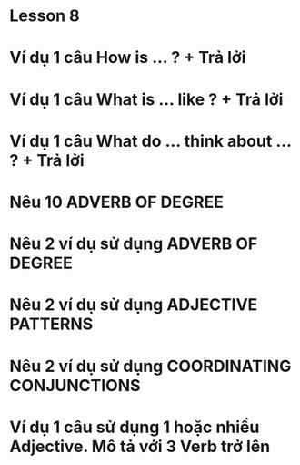 # Lesson 8

# Ví dụ 1 câu How is ... ? + Trả lởi

# Ví dụ 1 câu What is ... like ? + Trả lởi

# Ví dụ 1 câu What do ... think about ... ? + Trả lởi

# Nêu 10 ADVERB OF DEGREE

# Nêu 2 ví dụ sử dụng ADVERB OF DEGREE

# Nêu 2 ví dụ sử dụng ADJECTIVE PATTERNS

# Nêu 2 ví dụ sử dụng COORDINATING CONJUNCTIONS

# Ví dụ 1 câu sử dụng 1 hoặc nhiều Adjective. Mô tả với 3 Verb trở lên
